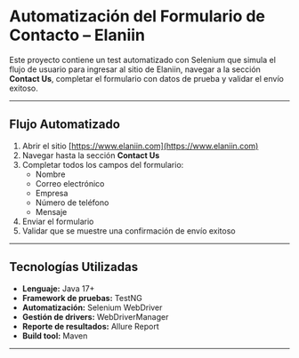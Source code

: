 #  Automatización del Formulario de Contacto – Elaniin

Este proyecto contiene un test automatizado con Selenium que simula el flujo de usuario para ingresar al sitio de Elaniin,
navegar a la sección **Contact Us**, completar el formulario con datos de prueba y validar el envío exitoso.

---

##  Flujo Automatizado

1. Abrir el sitio [https://www.elaniin.com](https://www.elaniin.com)
2. Navegar hasta la sección **Contact Us**
3. Completar todos los campos del formulario:
   - Nombre
   - Correo electrónico
   - Empresa
   - Número de teléfono
   - Mensaje
4. Enviar el formulario
5. Validar que se muestre una confirmación de envío exitoso

---

##  Tecnologías Utilizadas

- **Lenguaje:** Java 17+
- **Framework de pruebas:** TestNG
- **Automatización:** Selenium WebDriver
- **Gestión de drivers:** WebDriverManager
- **Reporte de resultados:** Allure Report
- **Build tool:** Maven

---
